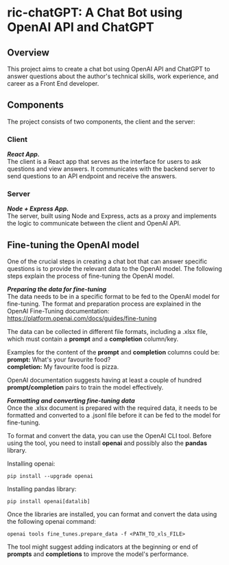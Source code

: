 # ric-chatGPT: A Chat Bot using OpenAI API and ChatGPT

## Overview
This project aims to create a chat bot using OpenAI API and ChatGPT to answer questions about the author's technical skills, work experience, and career as a Front End developer.  

## Components
The project consists of two components, the client and the server:  

### Client
***React App.***  
The client is a React app that serves as the interface for users to ask questions and view answers. It communicates with the backend server to send questions to an API endpoint and receive the answers.  

### Server
***Node + Express App.***  
The server, built using Node and Express, acts as a proxy and implements the logic to communicate between the client and OpenAI API.  

## Fine-tuning the OpenAI model  
One of the crucial steps in creating a chat bot that can answer specific questions is to provide the relevant data to the OpenAI model. The following steps explain the process of fine-tuning the OpenAI model.  

***Preparing the data for fine-tuning***  
The data needs to be in a specific format to be fed to the OpenAI model for fine-tuning. The format and preparation process are explained in the OpenAI Fine-Tuning documentation:  
<https://platform.openai.com/docs/guides/fine-tuning>  

The data can be collected in different file formats, including a .xlsx file, which must contain a **prompt** and a **completion** column/key.  

Examples for the content of the **prompt** and **completion** columns could be:  
**prompt:** What's your favourite food?  
**completion:** My favourite food is pizza.  

OpenAI documentation suggests having at least a couple of hundred **prompt/completion** pairs to train the model effectively.  

***Formatting and converting fine-tuning data***  
Once the .xlsx document is prepared with the required data, it needs to be formatted and converted to a .jsonl file before it can be fed to the model for fine-tuning.  

To format and convert the data, you can use the OpenAI CLI tool. Before using the tool, you need to install **openai** and possibly also the **pandas** library.  

Installing openai:  
```
pip install --upgrade openai
```

Installing pandas library:  
```
pip install openai[datalib]
```

Once the libraries are installed, you can format and convert the data using the following openai command:  
```
openai tools fine_tunes.prepare_data -f <PATH_TO_xls_FILE>
```

The tool might suggest adding indicators at the beginning or end of **prompts** and **completions** to improve the model's performance.  
